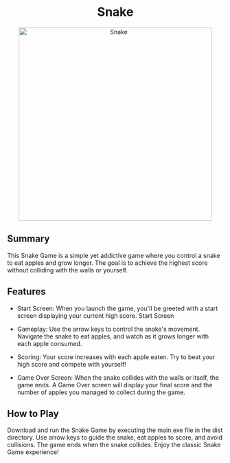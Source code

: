 <div align="center">
  <h1>Snake</h1>
  <img src="snake_game.gif" alt="Snake" width="450" height="450">
</div>

## Summary

This Snake Game is a simple yet addictive game where you control a snake to eat apples and grow longer. The goal is to achieve the highest score without colliding with the walls or yourself.

## Features

- Start Screen: When you launch the game, you'll be greeted with a start screen displaying your current high score.
Start Screen

- Gameplay: Use the arrow keys to control the snake's movement. Navigate the snake to eat apples, and watch as it grows longer with each apple consumed.

- Scoring: Your score increases with each apple eaten. Try to beat your high score and compete with yourself!

- Game Over Screen: When the snake collides with the walls or itself, the game ends. A Game Over screen will display your final score and the number of apples you managed to collect during the game.

## How to Play
Download and run the Snake Game by executing the main.exe file in the dist directory. Use arrow keys to guide the snake, eat apples to score, and avoid collisions. The game ends when the snake collides. Enjoy the classic Snake Game experience!

